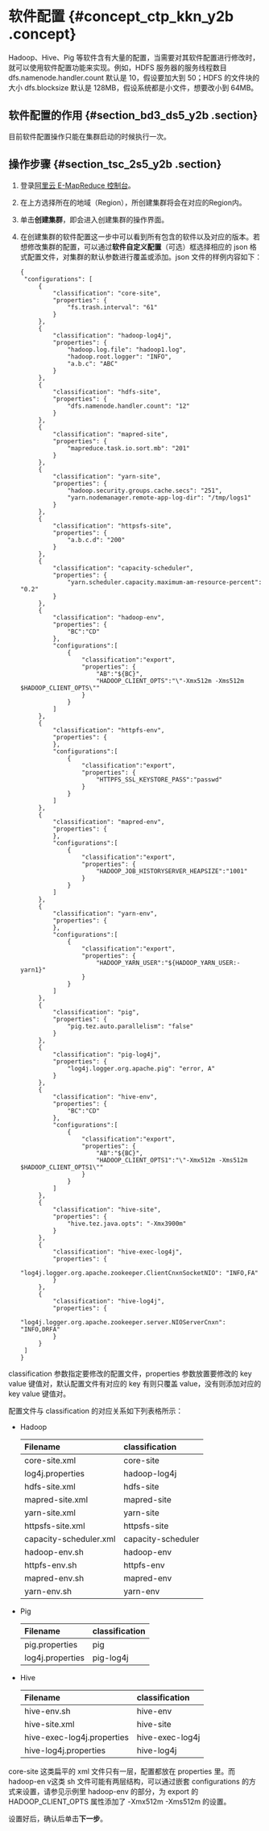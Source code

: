 # 软件配置 {#concept_ctp_kkn_y2b .concept}

Hadoop、Hive、Pig 等软件含有大量的配置，当需要对其软件配置进行修改时，就可以使用软件配置功能来实现。例如，HDFS 服务器的服务线程数目 dfs.namenode.handler.count 默认是 10，假设要加大到 50；HDFS 的文件块的大小 dfs.blocksize 默认是 128MB，假设系统都是小文件，想要改小到 64MB。

## 软件配置的作用 {#section_bd3_ds5_y2b .section}

目前软件配置操作只能在集群启动的时候执行一次。

## 操作步骤 {#section_tsc_2s5_y2b .section}

1.  登录[阿里云 E-MapReduce 控制台](https://emr.console.aliyun.com/)。
2.  在上方选择所在的地域（Region），所创建集群将会在对应的Region内。
3.  单击**创建集群**，即会进入创建集群的操作界面。
4.  在创建集群的软件配置这一步中可以看到所有包含的软件以及对应的版本。若想修改集群的配置，可以通过**软件自定义配置**（可选）框选择相应的 json 格式配置文件，对集群的默认参数进行覆盖或添加。json 文件的样例内容如下：

    ```
    {
     "configurations": [
         {
             "classification": "core-site",
             "properties": {
                 "fs.trash.interval": "61"
             }
         },
         {
             "classification": "hadoop-log4j",
             "properties": {
                 "hadoop.log.file": "hadoop1.log",
                 "hadoop.root.logger": "INFO",
                 "a.b.c": "ABC"
             }
         },
         {
             "classification": "hdfs-site",
             "properties": {
                 "dfs.namenode.handler.count": "12"
             }
         },
         {
             "classification": "mapred-site",
             "properties": {
                 "mapreduce.task.io.sort.mb": "201"
             }
         },
         {
             "classification": "yarn-site",
             "properties": {
                 "hadoop.security.groups.cache.secs": "251",
                 "yarn.nodemanager.remote-app-log-dir": "/tmp/logs1"
             }
         },
         {
             "classification": "httpsfs-site",
             "properties": {
                 "a.b.c.d": "200"
             }
         },
         {
             "classification": "capacity-scheduler",
             "properties": {
                 "yarn.scheduler.capacity.maximum-am-resource-percent": "0.2"
             }
         },
         {
             "classification": "hadoop-env",
             "properties": {
                 "BC":"CD"
             },
             "configurations":[
                 {
                     "classification":"export",
                     "properties": {
                         "AB":"${BC}",
                         "HADOOP_CLIENT_OPTS":"\"-Xmx512m -Xms512m $HADOOP_CLIENT_OPTS\""
                     }
                 }
             ]
         },
         {
             "classification": "httpfs-env",
             "properties": {
             },
             "configurations":[
                 {
                     "classification":"export",
                     "properties": {
                         "HTTPFS_SSL_KEYSTORE_PASS":"passwd"
                     }
                 }
             ]
         },
         {
             "classification": "mapred-env",
             "properties": {
             },
             "configurations":[
                 {
                     "classification":"export",
                     "properties": {
                         "HADOOP_JOB_HISTORYSERVER_HEAPSIZE":"1001"
                     }
                 }
             ]
         },
         {
             "classification": "yarn-env",
             "properties": {
             },
             "configurations":[
                 {
                     "classification":"export",
                     "properties": {
                         "HADOOP_YARN_USER":"${HADOOP_YARN_USER:-yarn1}"
                     }
                 }
             ]
         },
         {
             "classification": "pig",
             "properties": {
                 "pig.tez.auto.parallelism": "false"
             }
         },
         {
             "classification": "pig-log4j",
             "properties": {
                 "log4j.logger.org.apache.pig": "error, A"
             }
         },
         {
             "classification": "hive-env",
             "properties": {
                 "BC":"CD"
             },
             "configurations":[
                 {
                     "classification":"export",
                     "properties": {
                         "AB":"${BC}",
                         "HADOOP_CLIENT_OPTS1":"\"-Xmx512m -Xms512m $HADOOP_CLIENT_OPTS1\""
                     }
                 }
             ]
         },
         {
             "classification": "hive-site",
             "properties": {
                 "hive.tez.java.opts": "-Xmx3900m"
             }
         },
         {
             "classification": "hive-exec-log4j",
             "properties": {
                 "log4j.logger.org.apache.zookeeper.ClientCnxnSocketNIO": "INFO,FA"
             }
         },
         {
             "classification": "hive-log4j",
             "properties": {
                 "log4j.logger.org.apache.zookeeper.server.NIOServerCnxn": "INFO,DRFA"
             }
         }
     ]
    }
    ```


classification 参数指定要修改的配置文件，properties 参数放置要修改的 key value 键值对，默认配置文件有对应的 key 有则只覆盖 value，没有则添加对应的 key value 键值对。

配置文件与 classification 的对应关系如下列表格所示：

-   Hadoop

    |Filename|classification|
    |:-------|:-------------|
    |core-site.xml|core-site|
    |log4j.properties|hadoop-log4j|
    |hdfs-site.xml|hdfs-site|
    |mapred-site.xml|mapred-site|
    |yarn-site.xml|yarn-site|
    |httpsfs-site.xml|httpsfs-site|
    |capacity-scheduler.xml|capacity-scheduler|
    |hadoop-env.sh|hadoop-env|
    |httpfs-env.sh|httpfs-env|
    |mapred-env.sh|mapred-env|
    |yarn-env.sh|yarn-env|

-   Pig

    |Filename|classification|
    |:-------|:-------------|
    |pig.properties|pig|
    |log4j.properties|pig-log4j|

-   Hive

    |Filename|classification|
    |:-------|:-------------|
    |hive-env.sh|hive-env|
    |hive-site.xml|hive-site|
    |hive-exec-log4j.properties|hive-exec-log4j|
    |hive-log4j.properties|hive-log4j|


core-site 这类扁平的 xml 文件只有一层，配置都放在 properties 里。而 hadoop-en v这类 sh 文件可能有两层结构，可以通过嵌套 configurations 的方式来设置，请参见示例里 hadoop-env 的部分，为 export 的 HADOOP\_CLIENT\_OPTS 属性添加了 -Xmx512m -Xms512m 的设置。

设置好后，确认后单击**下一步**。


